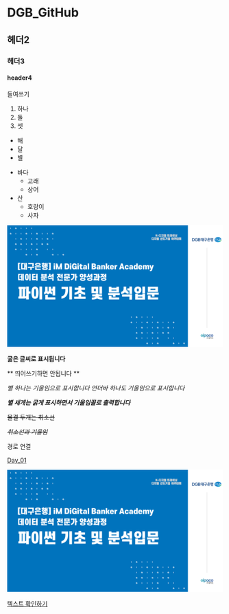 # DGB_GitHub

## 헤더2

### 헤더3

#### header4

들여쓰기
  1) 하나
  2) 둘
  3) 셋

  - 해
  - 달
  - 별

  * 바다
      * 고래
      * 상어
  * 산
      * 호랑이
      * 사자
   
![DGB](/git_image.png)

**굻은 글씨로 표시됩니다**

** 띄어쓰기하면 안됩니다 **

*별 하나는 기울임으로 표시합니다*
_언더바 하나도 기울임으로 표시합니다_

***별 세개는 굵게 표시하면서 기울임꼴로 출력합니다***

~~물결 두개는 취소선~~

~~*취소선과 기울임*~~

경로 연결

[Day_01](/dgb)

![DGB](/git_image.png)

[텍스트 확인하기](/dgb/ha.txt)

